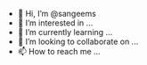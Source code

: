 - 👋 Hi, I’m @sangeems
- 👀 I’m interested in ...
- 🌱 I’m currently learning ...
- 💞️ I’m looking to collaborate on ...
- 📫 How to reach me ...

<!---
sangeems/sangeems is a ✨ special ✨ repository because its `README.md` (this file) appears on your GitHub profile.
You can click the Preview link to take a look at your changes.
--->
